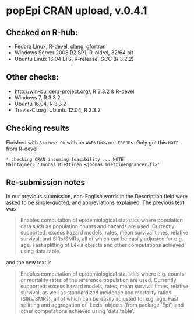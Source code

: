 
# popEpi CRAN upload, v.0.4.1

## Checked on R-hub:
* Fedora Linux, R-devel, clang, gfortran
* Windows Server 2008 R2 SP1, R-oldrel, 32/64 bit
* Ubuntu Linux 16.04 LTS, R-release, GCC (R 3.2.2)

## Other checks:
* http://win-builder.r-project.org/, R 3.3.2 & R-devel
* Windows 7, R 3.3.2
* Ubuntu 16.04, R 3.3.2
* Travis-CI.org: Ubuntu 12.04, R 3.3.2

## Checking results

Finished with `Status: OK` with no `WARNING`s nor `ERROR`s. Only got this `NOTE` from R-devel:

```
* checking CRAN incoming feasibility ... NOTE
Maintainer: 'Joonas Miettinen <joonas.miettinen@cancer.fi>'
```

## Re-submission notes

In our previous submission, non-English words in the Description field were asked to be single-quoted, and abbreviations explained. The previous text was

> Enables computation of epidemiological statistics where population data such as population counts and hazards are used. Currently supported: excess hazard models, rates,  mean survival times, relative survival, and SIRs/SMRs, all of which can be easily adjusted for e.g. age. Fast splitting of Lexis objects and other computations achieved using data.table.

and the new text is 

> Enables computation of epidemiological statistics where e.g. 
    counts or mortality rates of the reference population are used. Currently 
    supported: excess hazard models, rates, mean survival times, relative 
    survival, as well as standardized incidence and mortality ratios (SIRs/SMRs), 
    all of which can be easily adjusted for e.g. age. 
    Fast splitting and aggregation of 'Lexis' objects (from package 'Epi') 
    and other computations achieved using 'data.table'. 
